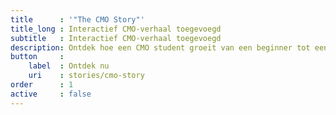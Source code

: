 ```yaml
---
title      : '"The CMO Story"'
title_long : Interactief CMO-verhaal toegevoegd
subtitle   : Interactief CMO-verhaal toegevoegd
description: Ontdek hoe een CMO student groeit van een beginner tot een ervaren professional.
button     :
    label  : Ontdek nu
    uri    : stories/cmo-story
order      : 1
active     : false
---
```

